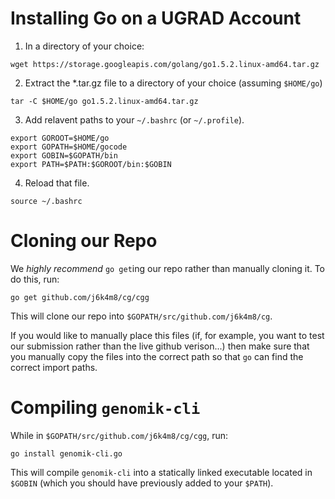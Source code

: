 # Installing Go on a UGRAD Account
1) In a directory of your choice:
```
wget https://storage.googleapis.com/golang/go1.5.2.linux-amd64.tar.gz
```
2) Extract the *.tar.gz file to a directory of your choice (assuming `$HOME/go`)
```
tar -C $HOME/go go1.5.2.linux-amd64.tar.gz
```
3) Add relavent paths to your `~/.bashrc` (or `~/.profile`).
```
export GOROOT=$HOME/go
export GOPATH=$HOME/gocode
export GOBIN=$GOPATH/bin
export PATH=$PATH:$GOROOT/bin:$GOBIN
```
4) Reload that file.
```
source ~/.bashrc
```

# Cloning our Repo
We _highly recommend_ `go get`ing our repo rather than manually cloning it. To do this, run:
```
go get github.com/j6k4m8/cg/cgg
```
This will clone our repo into `$GOPATH/src/github.com/j6k4m8/cg`.

If you would like to manually place this files (if, for example, you want to test our submission rather than the live github verison...) then make sure that you manually copy the files into the correct path so that `go` can find the correct import paths.

# Compiling `genomik-cli`
While in `$GOPATH/src/github.com/j6k4m8/cg/cgg`, run:
```
go install genomik-cli.go
```
This will compile `genomik-cli` into a statically linked executable located in `$GOBIN` (which you should have previously added to your `$PATH`).

